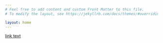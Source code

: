 ```yaml
---
# Feel free to add content and custom Front Matter to this file.
# To modify the layout, see https://jekyllrb.com/docs/themes/#overriding-theme-defaults

layout: home
---
```


<body>
<a href="RustChessTrainer.html">link text</a>
</body>
